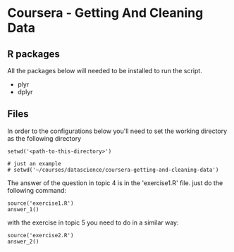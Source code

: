 # Coursera - Getting And Cleaning Data


## R packages

All the packages below will needed to be installed to run the script.

* plyr
* dplyr

## Files

In order to the configurations below you'll need to set the working directory as the following
directory

```
setwd('<path-to-this-directory>')

# just an example
# setwd('~/courses/datascience/coursera-getting-and-cleaning-data')
```


The answer of the question in topic 4 is in the 'exercise1.R' file. just do the following command:

```
source('exercise1.R')
answer_1()
```

with the exercise in topic 5 you need to do in a similar way:

```
source('exercise2.R')
answer_2()
```